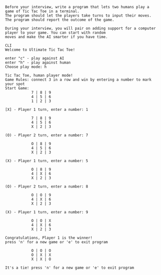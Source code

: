     Before your interview, write a program that lets two humans play a game of Tic Tac Toe in a terminal. 
    The program should let the players take turns to input their moves. The program should report the outcome of the game.

    During your interview, you will pair on adding support for a computer player to your game. You can start with random 
    moves and make the AI smarter if you have time.

    CLI 
    Welcome to Ultimate Tic Tac Toe!

    enter "c" - play against AI
    enter "h" - play against human
    Choose play mode: h

    Tic Tac Toe, human player mode!
    Game Rules: connect 3 in a row and win by entering a number to mark your spot
    Start Game:
                7 | 8 | 9
                4 | 5 | 6
                1 | 2 | 3

    [X] - Player 1 turn, enter a number: 1

                7 | 8 | 9
                4 | 5 | 6
                X | 2 | 3

    (O) - Player 2 turn, enter a number: 7

                O | 8 | 9
                4 | 5 | 6
                X | 2 | 3

    (X) - Player 1 turn, enter a number: 5

                O | 8 | 9
                4 | X | 6
                X | 2 | 3

    (O) - Player 2 turn, enter a number: 8

                O | O | 9
                4 | X | 6
                X | 2 | 3

    (X) - Player 1 turn, enter a number: 9

                O | O | X
                4 | X | 6
                X | 2 | 3

    Congratulations, Player 1 is the winner!
    press 'n' for a new game or 'e' to exit program

                O | O | O
                O | X | X
                X | X | O 

    It's a tie! press 'n' for a new game or 'e' to exit program